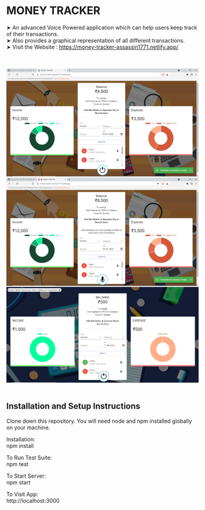 # MONEY TRACKER

➤ An advanced Voice Powered application which can help users keep track of their transactions.
<br>
➤ Also provides a graphical representation of all different transactions.
<br>
➤ Visit the Website : https://money-tracker-assassin1771.netlify.app/

<br>
<br>
<img src="SS/1.png">
<br>
<img src="SS/2.png">
<br>
<img src="SS/3.png">
<br>
<br>

## Installation and Setup Instructions

Clone down this repository. You will need node and npm installed globally on your machine.

Installation:
<br>
npm install

To Run Test Suite:
<br>
npm test

To Start Server:
<br>
npm start

To Visit App:
<br>
http://localhost:3000
<br>
<br>
<br>
